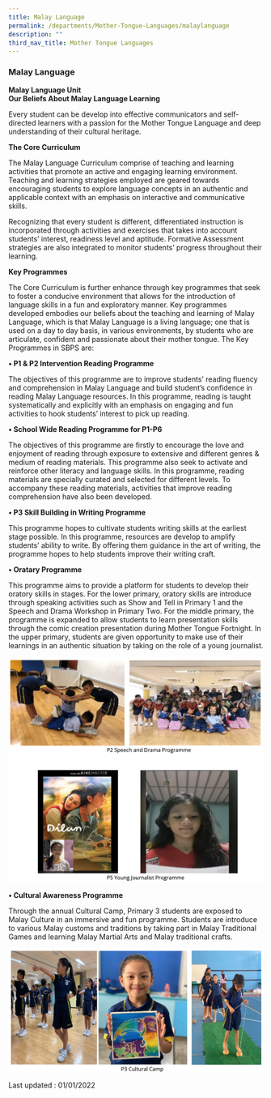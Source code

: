 ```yaml
---
title: Malay Language
permalink: /departments/Mother-Tongue-Languages/malaylanguage
description: ""
third_nav_title: Mother Tongue Languages
---
```

### Malay Language

**Malay Language Unit**  
**Our Beliefs About Malay Language Learning**  
  

Every student can be develop into effective communicators and self-directed learners with a passion for the Mother Tongue Language and deep understanding of their cultural heritage.

**The Core Curriculum**  

The Malay Language Curriculum comprise of teaching and learning activities that promote an active and engaging learning environment. Teaching and learning strategies employed are geared towards encouraging students to explore language concepts in an authentic and applicable context with an emphasis on interactive and communicative skills.

Recognizing that every student is different, differentiated instruction is incorporated through activities and exercises that takes into account students’ interest, readiness level and aptitude. Formative Assessment strategies are also integrated to monitor students’ progress throughout their learning.

  
**Key Programmes**  

The Core Curriculum is further enhance through key programmes that seek to foster a conducive environment that allows for the introduction of language skills in a fun and exploratory manner. Key programmes developed embodies our beliefs about the teaching and learning of Malay Language, which is that Malay Language is a living language; one that is used on a day to day basis, in various environments, by students who are articulate, confident and passionate about their mother tongue. The Key Programmes in SBPS are:

**• P1 & P2 Intervention Reading Programme**

The objectives of this programme are to improve students’ reading fluency and comprehension in Malay Language and build student’s confidence in reading Malay Language resources. In this programme, reading is taught systematically and explicitly with an emphasis on engaging and fun activities to hook students’ interest to pick up reading.

**• School Wide Reading Programme for P1-P6**

The objectives of this programme are firstly to encourage the love and enjoyment of reading through exposure to extensive and different genres & medium of reading materials. This programme also seek to activate and reinforce other literacy and language skills. In this programme, reading materials are specially curated and selected for different levels. To accompany these reading materials, activities that improve reading comprehension have also been developed.

**• P3 Skill Building in Writing Programme**

This programme hopes to cultivate students writing skills at the earliest stage possible. In this programme, resources are develop to amplify students’ ability to write. By offering them guidance in the art of writing, the programme hopes to help students improve their writing craft.

**• Oratary Programme**

This programme aims to provide a platform for students to develop their oratory skills in stages. For the lower primary, oratory skills are introduce through speaking activities such as Show and Tell in Primary 1 and the Speech and Drama Workshop in Primary Two. For the middle primary, the programme is expanded to allow students to learn presentation skills through the comic creation presentation during Mother Tongue Fortnight. In the upper primary, students are given opportunity to make use of their learnings in an authentic situation by taking on the role of a young journalist.

![](/images/ml1.png)

**• Cultural Awareness Programme**  

Through the annual Cultural Camp, Primary 3 students are exposed to Malay Culture in an immersive and fun programme. Students are introduce to various Malay customs and traditions by taking part in Malay Traditional Games and learning Malay Martial Arts and Malay traditional crafts.

![](/images/ml2.png)

Last updated : 01/01/2022